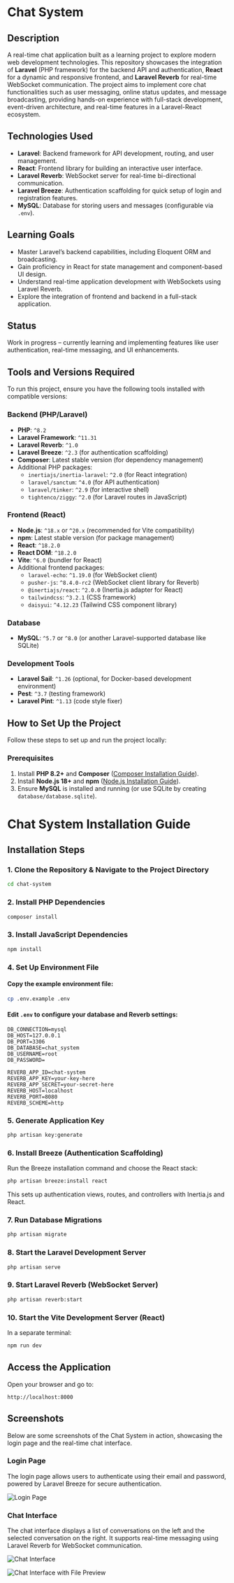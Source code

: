 # Chat System

## Description

A real-time chat application built as a learning project to explore modern web development technologies. This repository showcases the integration of **Laravel** (PHP framework) for the backend API and authentication, **React** for a dynamic and responsive frontend, and **Laravel Reverb** for real-time WebSocket communication. The project aims to implement core chat functionalities such as user messaging, online status updates, and message broadcasting, providing hands-on experience with full-stack development, event-driven architecture, and real-time features in a Laravel-React ecosystem.

## Technologies Used

- **Laravel**: Backend framework for API development, routing, and user management.
- **React**: Frontend library for building an interactive user interface.
- **Laravel Reverb**: WebSocket server for real-time bi-directional communication.
- **Laravel Breeze**: Authentication scaffolding for quick setup of login and registration features.
- **MySQL**: Database for storing users and messages (configurable via `.env`).

## Learning Goals

- Master Laravel’s backend capabilities, including Eloquent ORM and broadcasting.
- Gain proficiency in React for state management and component-based UI design.
- Understand real-time application development with WebSockets using Laravel Reverb.
- Explore the integration of frontend and backend in a full-stack application.

## Status

Work in progress – currently learning and implementing features like user authentication, real-time messaging, and UI enhancements.

## Tools and Versions Required

To run this project, ensure you have the following tools installed with compatible versions:

### Backend (PHP/Laravel)
- **PHP**: `^8.2`
- **Laravel Framework**: `^11.31`
- **Laravel Reverb**: `^1.0`
- **Laravel Breeze**: `^2.3` (for authentication scaffolding)
- **Composer**: Latest stable version (for dependency management)
- Additional PHP packages:
    - `inertiajs/inertia-laravel`: `^2.0` (for React integration)
    - `laravel/sanctum`: `^4.0` (for API authentication)
    - `laravel/tinker`: `^2.9` (for interactive shell)
    - `tightenco/ziggy`: `^2.0` (for Laravel routes in JavaScript)

### Frontend (React)
- **Node.js**: `^18.x` or `^20.x` (recommended for Vite compatibility)
- **npm**: Latest stable version (for package management)
- **React**: `^18.2.0`
- **React DOM**: `^18.2.0`
- **Vite**: `^6.0` (bundler for React)
- Additional frontend packages:
    - `laravel-echo`: `^1.19.0` (for WebSocket client)
    - `pusher-js`: `^8.4.0-rc2` (WebSocket client library for Reverb)
    - `@inertiajs/react`: `^2.0.0` (Inertia.js adapter for React)
    - `tailwindcss`: `^3.2.1` (CSS framework)
    - `daisyui`: `^4.12.23` (Tailwind CSS component library)

### Database
- **MySQL**: `^5.7` or `^8.0` (or another Laravel-supported database like SQLite)

### Development Tools
- **Laravel Sail**: `^1.26` (optional, for Docker-based development environment)
- **Pest**: `^3.7` (testing framework)
- **Laravel Pint**: `^1.13` (code style fixer)

## How to Set Up the Project

Follow these steps to set up and run the project locally:

### Prerequisites
1. Install **PHP 8.2+** and **Composer** ([Composer Installation Guide](https://getcomposer.org/download/)).
2. Install **Node.js 18+** and **npm** ([Node.js Installation Guide](https://nodejs.org/)).
3. Ensure **MySQL** is installed and running (or use SQLite by creating `database/database.sqlite`).

# Chat System Installation Guide

## Installation Steps

### 1. Clone the Repository & Navigate to the Project Directory
```bash
cd chat-system
```

### 2. Install PHP Dependencies
```bash
composer install
```

### 3. Install JavaScript Dependencies
```bash
npm install
```

### 4. Set Up Environment File

#### Copy the example environment file:
```bash
cp .env.example .env
```

#### Edit `.env` to configure your database and Reverb settings:
```env
DB_CONNECTION=mysql
DB_HOST=127.0.0.1
DB_PORT=3306
DB_DATABASE=chat_system
DB_USERNAME=root
DB_PASSWORD=

REVERB_APP_ID=chat-system
REVERB_APP_KEY=your-key-here
REVERB_APP_SECRET=your-secret-here
REVERB_HOST=localhost
REVERB_PORT=8080
REVERB_SCHEME=http
```

### 5. Generate Application Key
```bash
php artisan key:generate
```

### 6. Install Breeze (Authentication Scaffolding)
Run the Breeze installation command and choose the React stack:
```bash
php artisan breeze:install react
```
This sets up authentication views, routes, and controllers with Inertia.js and React.

### 7. Run Database Migrations
```bash
php artisan migrate
```

### 8. Start the Laravel Development Server
```bash
php artisan serve
```

### 9. Start Laravel Reverb (WebSocket Server)
```bash
php artisan reverb:start
```

### 10. Start the Vite Development Server (React)
In a separate terminal:
```bash
npm run dev
```

## Access the Application
Open your browser and go to:
```
http://localhost:8000
```


## Screenshots

Below are some screenshots of the Chat System in action, showcasing the login page and the real-time chat interface.

### Login Page
The login page allows users to authenticate using their email and password, powered by Laravel Breeze for secure authentication.

![Login Page](screenshots/login-page.png)

### Chat Interface
The chat interface displays a list of conversations on the left and the selected conversation on the right. It supports real-time messaging using Laravel Reverb for WebSocket communication.

![Chat Interface](screenshots/chat-interface.png)

![Chat Interface with File Preview](screenshots/chat-interface-file-preview.png)
